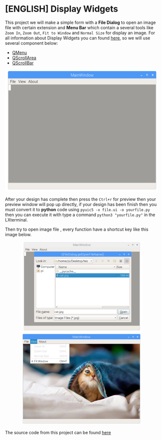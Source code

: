 # [ENGLISH] Display Widgets 

This project we will make a simple form with a **File Dialog** to open an image file with certain extension and **Menu Bar** which contain a several tools like ```Zoom In```, ```Zoom Out```, ```Fit to Window``` and ```Normal Size``` for display an image. For all information about Display Widgets you can found [here](http://pyqt.sourceforge.net/Docs/PyQt4/qtgui.html), so we will use several component below:

* [QMenu](http://pyqt.sourceforge.net/Docs/PyQt4/qmenu.html) 
* [QScrollArea](http://pyqt.sourceforge.net/Docs/PyQt4/qscrollarea.html)
* [QScrollBar](http://pyqt.sourceforge.net/Docs/PyQt4/qscrollbar.html)

<p align="center">
  <img src="/images/Displaywidget.PNG" height="400" />
</p>

After your design has complete then press the ```Ctrl+r``` for preview then your preview window will pop up directly, if your design has been finish then you must convert it to **python** code using ```pyuic5 -x file.ui -o yourfile.py``` then you can execute it with type a command ```python3 "yourfile.py"``` in the LXterminal. 

Then try to open image file , every function have a shortcut key like this image below.

<p align="center">
  <img src="/images/Displaywidget2.PNG" height="300" /> 
  <img src="/images/Displaywidget4.PNG" height="300" />
</p>

The source code from this project can be found [here](/src)

